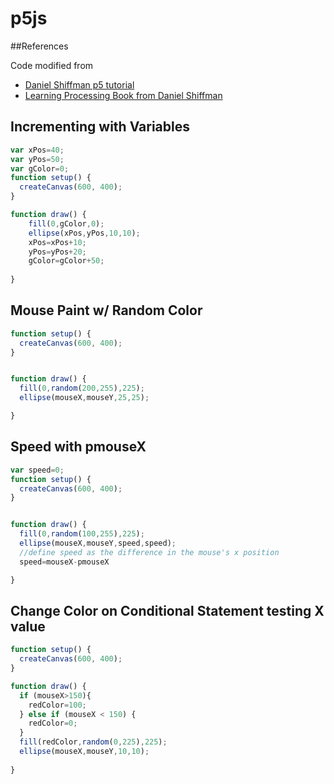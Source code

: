 # p5js

##References

Code modified from
* [Daniel Shiffman p5 tutorial](http://wykhuh.github.io/shiffman-p5-tutorials/)
* [Learning Processing Book from Daniel Shiffman](http://learningprocessing.com/examples)


## Incrementing with Variables
```js
var xPos=40;
var yPos=50;
var gColor=0;
function setup() {
  createCanvas(600, 400);
}

function draw() {
    fill(0,gColor,0);
    ellipse(xPos,yPos,10,10);
    xPos=xPos+10;
    yPos=yPos+20;
    gColor=gColor+50;
  
}
```
## Mouse Paint w/ Random Color
```js
function setup() {
  createCanvas(600, 400);
}


function draw() {
  fill(0,random(200,255),225);
  ellipse(mouseX,mouseY,25,25);

}
```
## Speed with pmouseX
```js
var speed=0;
function setup() {
  createCanvas(600, 400);
}


function draw() {
  fill(0,random(100,255),225);
  ellipse(mouseX,mouseY,speed,speed);
  //define speed as the difference in the mouse's x position
  speed=mouseX-pmouseX

}
```

## Change Color on Conditional Statement testing X value

```js
function setup() {
  createCanvas(600, 400);
}

function draw() {
  if (mouseX>150){
    redColor=100;
  } else if (mouseX < 150) {
    redColor=0;
  }
  fill(redColor,random(0,225),225);
  ellipse(mouseX,mouseY,10,10);
  
}
```
